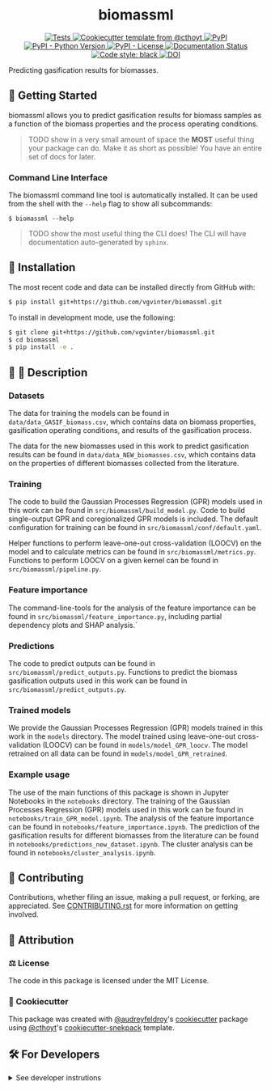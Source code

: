 <!--
<p align="center">
  <img src="https://github.com/vgvinter/biomassml/raw/main/docs/source/logo.png" height="150">
</p>
-->

<h1 align="center">
  biomassml
</h1>

<p align="center">
    <a href="https://github.com/vgvinter/biomassml/actions?query=workflow%3ATests">
        <img alt="Tests" src="https://github.com/vgvinter/biomassml/workflows/Tests/badge.svg" />
    </a>
    <a href="https://github.com/cthoyt/cookiecutter-python-package">
        <img alt="Cookiecutter template from @cthoyt" src="https://img.shields.io/badge/Cookiecutter-python--package-yellow" /> 
    </a>
    <a href="https://pypi.org/project/biomassml">
        <img alt="PyPI" src="https://img.shields.io/pypi/v/biomassml" />
    </a>
    <a href="https://pypi.org/project/biomassml">
        <img alt="PyPI - Python Version" src="https://img.shields.io/pypi/pyversions/biomassml" />
    </a>
    <a href="https://github.com/vgvinter/biomassml/blob/main/LICENSE">
        <img alt="PyPI - License" src="https://img.shields.io/pypi/l/biomassml" />
    </a>
    <a href='https://biomassml.readthedocs.io/en/latest/?badge=latest'>
        <img src='https://readthedocs.org/projects/biomassml/badge/?version=latest' alt='Documentation Status' />
    </a>
    <a href='https://github.com/psf/black'>
        <img src='https://img.shields.io/badge/code%20style-black-000000.svg' alt='Code style: black' />
    </a>
    <a href="https://zenodo.org/badge/latestdoi/455565709"><img src="https://zenodo.org/badge/455565709.svg" alt="DOI"></a>
</p>

Predicting gasification results for biomasses.

## 💪 Getting Started

biomassml allows you to predict gasification results for biomass samples as a function of the biomass properties and the process operating conditions.

> TODO show in a very small amount of space the **MOST** useful thing your package can do.
Make it as short as possible! You have an entire set of docs for later.

### Command Line Interface

The biomassml command line tool is automatically installed. It can
be used from the shell with the `--help` flag to show all subcommands:

```shell
$ biomassml --help
```

> TODO show the most useful thing the CLI does! The CLI will have documentation auto-generated
by `sphinx`.

## 🚀 Installation

<!-- Uncomment this section after your first ``tox -e finish``
The most recent release can be installed from
[PyPI](https://pypi.org/project/biomassml/) with:

```bash
$ pip install biomassml
```
-->

The most recent code and data can be installed directly from GitHub with:

```bash
$ pip install git+https://github.com/vgvinter/biomassml.git
```

To install in development mode, use the following:

```bash
$ git clone git+https://github.com/vgvinter/biomassml.git
$ cd biomassml
$ pip install -e .
```

## :memo: :pencil: Description

### Datasets

The data for training the models can be found in `data/data_GASIF_biomass.csv`, which contains data on biomass properties, gasification operating conditions, and results of the gasification process.

The data for the new biomasses used in this work to predict gasification results can be found in `data/data_NEW_biomasses.csv`, which contains data on the properties of different biomasses collected from the literature.

### Training

The code to build the Gaussian Processes Regression (GPR) models used in this work can be found in `src/biomassml/build_model.py`. Code to build single-output GPR and coregionalized GPR models is included. The default configuration for training can be found in `src/biomassml/conf/default.yaml`.

Helper functions to perform leave-one-out cross-validation (LOOCV) on the model and to calculate metrics can be found in `src/biomassml/metrics.py`. Functions to perform LOOCV on a given kernel can be found in `src/biomassml/pipeline.py`.

### Feature importance

The command-line-tools for the analysis of the feature importance can be found in `src/biomassml/feature_importance.py`, including partial dependency plots and SHAP analysis.`

### Predictions

The code to predict outputs can be found in `src/biomassml/predict_outputs.py`. Functions to predict the biomass gasification outputs used in this work can be found in `src/biomassml/predict_outputs.py`.

### Trained models

We provide the Gaussian Processes Regression (GPR) models trained in this work in the `models` directory. The model trained using leave-one-out cross-validation (LOOCV) can be found in `models/model_GPR_loocv`. The model retrained on all data can be found in `models/model_GPR_retrained`.

### Example usage

The use of the main functions of this package is shown in Jupyter Notebooks in the `notebooks` directory. The training of the Gaussian Processes Regression (GPR) models used in this work can be found in `notebooks/train_GPR_model.ipynb`. The analysis of the feature importance can be found in `notebooks/feature_importance.ipynb`. The prediction of the gasification results for different biomasses from the literature can be found in `notebooks/predictions_new_dataset.ipynb`. The cluster analysis can be found in `notebooks/cluster_analysis.ipynb`.

## 👐 Contributing

Contributions, whether filing an issue, making a pull request, or forking, are appreciated. See
[CONTRIBUTING.rst](https://github.com/vgvinter/biomassml/blob/main/CONTRIBUTING.rst) for more information on getting involved.

## 👋 Attribution

### ⚖️ License

The code in this package is licensed under the MIT License.

<!--
### 📖 Citation

Citation goes here!
-->

<!--
### 🎁 Support

This project has been supported by the following organizations (in alphabetical order):

- [Harvard Program in Therapeutic Science - Laboratory of Systems Pharmacology](https://hits.harvard.edu/the-program/laboratory-of-systems-pharmacology/)

-->

<!--
### 💰 Funding

This project has been supported by the following grants:

| Funding Body                                             | Program                                                                                                                       | Grant           |
|----------------------------------------------------------|-------------------------------------------------------------------------------------------------------------------------------|-----------------|
| DARPA                                                    | [Automating Scientific Knowledge Extraction (ASKE)](https://www.darpa.mil/program/automating-scientific-knowledge-extraction) | HR00111990009   |
-->

### 🍪 Cookiecutter

This package was created with [@audreyfeldroy](https://github.com/audreyfeldroy)'s
[cookiecutter](https://github.com/cookiecutter/cookiecutter) package using [@cthoyt](https://github.com/cthoyt)'s
[cookiecutter-snekpack](https://github.com/cthoyt/cookiecutter-snekpack) template.

## 🛠️ For Developers

<details>
  <summary>See developer instrutions</summary>

  
The final section of the README is for if you want to get involved by making a code contribution.

### ❓ Testing

After cloning the repository and installing `tox` with `pip install tox`, the unit tests in the `tests/` folder can be
run reproducibly with:

```shell
$ tox
```

Additionally, these tests are automatically re-run with each commit in a [GitHub Action](https://github.com/kjappelbaum/biomassml/actions?query=workflow%3ATests).

### 📦 Making a Release

After installing the package in development mode and installing
`tox` with `pip install tox`, the commands for making a new release are contained within the `finish` environment
in `tox.ini`. Run the following from the shell:

```shell
$ tox -e finish
```

This script does the following:

1. Uses BumpVersion to switch the version number in the `setup.cfg` and
   `src/biomassml/version.py` to not have the `-dev` suffix
2. Packages the code in both a tar archive and a wheel
3. Uploads to PyPI using `twine`. Be sure to have a `.pypirc` file configured to avoid the need for manual input at this
   step
4. Push to GitHub. You'll need to make a release going with the commit where the version was bumped.
5. Bump the version to the next patch. If you made big changes and want to bump the version by minor, you can
   use `tox -e bumpversion minor` after.
</details>
